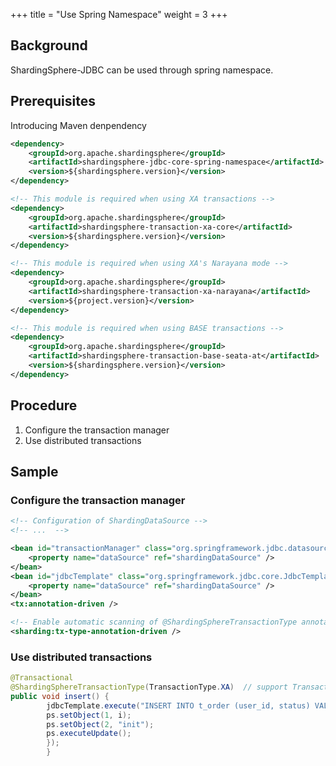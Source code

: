 +++
title = "Use Spring Namespace"
weight = 3
+++

## Background

ShardingSphere-JDBC can be used through spring namespace.

## Prerequisites

Introducing Maven denpendency

```xml
<dependency>
    <groupId>org.apache.shardingsphere</groupId>
    <artifactId>shardingsphere-jdbc-core-spring-namespace</artifactId>
    <version>${shardingsphere.version}</version>
</dependency>

<!-- This module is required when using XA transactions -->
<dependency>
    <groupId>org.apache.shardingsphere</groupId>
    <artifactId>shardingsphere-transaction-xa-core</artifactId>
    <version>${shardingsphere.version}</version>
</dependency>

<!-- This module is required when using XA's Narayana mode -->
<dependency>
    <groupId>org.apache.shardingsphere</groupId>
    <artifactId>shardingsphere-transaction-xa-narayana</artifactId>
    <version>${project.version}</version>
</dependency>

<!-- This module is required when using BASE transactions -->
<dependency>
    <groupId>org.apache.shardingsphere</groupId>
    <artifactId>shardingsphere-transaction-base-seata-at</artifactId>
    <version>${shardingsphere.version}</version>
</dependency>
```

## Procedure

1. Configure the transaction manager
2. Use distributed transactions

## Sample

### Configure the transaction manager

```xml
<!-- Configuration of ShardingDataSource -->
<!-- ...  -->

<bean id="transactionManager" class="org.springframework.jdbc.datasource.DataSourceTransactionManager">
    <property name="dataSource" ref="shardingDataSource" />
</bean>
<bean id="jdbcTemplate" class="org.springframework.jdbc.core.JdbcTemplate">
    <property name="dataSource" ref="shardingDataSource" />
</bean>
<tx:annotation-driven />

<!-- Enable automatic scanning of @ShardingSphereTransactionType annotation and use Spring's native AOP for class and method enhancements -->
<sharding:tx-type-annotation-driven />
```

### Use distributed transactions

```java
@Transactional
@ShardingSphereTransactionType(TransactionType.XA)  // support TransactionType.LOCAL, TransactionType.XA, TransactionType.BASE
public void insert() {
        jdbcTemplate.execute("INSERT INTO t_order (user_id, status) VALUES (?, ?)", (PreparedStatementCallback<Object>) ps -> {
        ps.setObject(1, i);
        ps.setObject(2, "init");
        ps.executeUpdate();
        });
        }
```
